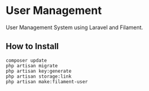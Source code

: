 # User Management
User Management System using Laravel and Filament.

## How to Install
```
composer update
php artisan migrate
php artisan key:generate
php artisan storage:link
php artisan make:filament-user
```
